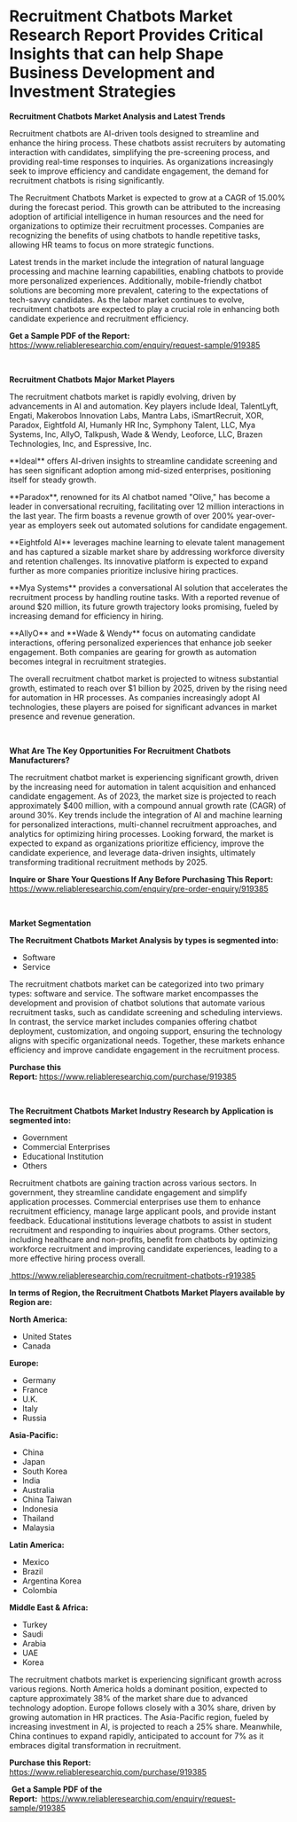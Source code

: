 <p><h1>Recruitment Chatbots Market Research Report Provides Critical Insights that can help Shape Business Development and Investment Strategies</h1></p><p><strong>Recruitment Chatbots Market Analysis and Latest Trends</strong></p>
<p><p>Recruitment chatbots are AI-driven tools designed to streamline and enhance the hiring process. These chatbots assist recruiters by automating interaction with candidates, simplifying the pre-screening process, and providing real-time responses to inquiries. As organizations increasingly seek to improve efficiency and candidate engagement, the demand for recruitment chatbots is rising significantly.</p><p>The Recruitment Chatbots Market is expected to grow at a CAGR of 15.00% during the forecast period. This growth can be attributed to the increasing adoption of artificial intelligence in human resources and the need for organizations to optimize their recruitment processes. Companies are recognizing the benefits of using chatbots to handle repetitive tasks, allowing HR teams to focus on more strategic functions.</p><p>Latest trends in the market include the integration of natural language processing and machine learning capabilities, enabling chatbots to provide more personalized experiences. Additionally, mobile-friendly chatbot solutions are becoming more prevalent, catering to the expectations of tech-savvy candidates. As the labor market continues to evolve, recruitment chatbots are expected to play a crucial role in enhancing both candidate experience and recruitment efficiency.</p></p>
<p><strong>Get a Sample PDF of the Report:&nbsp;</strong> <a href="https://www.reliableresearchiq.com/enquiry/request-sample/919385?utm_campaign=2890&utm_medium=2&utm_source=Github&utm_content=ia&utm_term=16042025&utm_id=recruitment-chatbots">https://www.reliableresearchiq.com/enquiry/request-sample/919385</a></p>
<p>&nbsp;</p>
<p><strong>Recruitment Chatbots Major Market Players</strong></p>
<p><p>The recruitment chatbots market is rapidly evolving, driven by advancements in AI and automation. Key players include Ideal, TalentLyft, Engati, Makerobos Innovation Labs, Mantra Labs, iSmartRecruit, XOR, Paradox, Eightfold AI, Humanly HR Inc, Symphony Talent, LLC, Mya Systems, Inc, AllyO, Talkpush, Wade & Wendy, Leoforce, LLC, Brazen Technologies, Inc, and Espressive, Inc.</p><p>**Ideal** offers AI-driven insights to streamline candidate screening and has seen significant adoption among mid-sized enterprises, positioning itself for steady growth.</p><p>**Paradox**, renowned for its AI chatbot named "Olive," has become a leader in conversational recruiting, facilitating over 12 million interactions in the last year. The firm boasts a revenue growth of over 200% year-over-year as employers seek out automated solutions for candidate engagement.</p><p>**Eightfold AI** leverages machine learning to elevate talent management and has captured a sizable market share by addressing workforce diversity and retention challenges. Its innovative platform is expected to expand further as more companies prioritize inclusive hiring practices.</p><p>**Mya Systems** provides a conversational AI solution that accelerates the recruitment process by handling routine tasks. With a reported revenue of around $20 million, its future growth trajectory looks promising, fueled by increasing demand for efficiency in hiring.</p><p>**AllyO** and **Wade & Wendy** focus on automating candidate interactions, offering personalized experiences that enhance job seeker engagement. Both companies are gearing for growth as automation becomes integral in recruitment strategies.</p><p>The overall recruitment chatbot market is projected to witness substantial growth, estimated to reach over $1 billion by 2025, driven by the rising need for automation in HR processes. As companies increasingly adopt AI technologies, these players are poised for significant advances in market presence and revenue generation.</p></p>
<p>&nbsp;</p>
<p><strong>What Are The Key Opportunities For Recruitment Chatbots Manufacturers?</strong></p>
<p><p>The recruitment chatbot market is experiencing significant growth, driven by the increasing need for automation in talent acquisition and enhanced candidate engagement. As of 2023, the market size is projected to reach approximately $400 million, with a compound annual growth rate (CAGR) of around 30%. Key trends include the integration of AI and machine learning for personalized interactions, multi-channel recruitment approaches, and analytics for optimizing hiring processes. Looking forward, the market is expected to expand as organizations prioritize efficiency, improve the candidate experience, and leverage data-driven insights, ultimately transforming traditional recruitment methods by 2025.</p></p>
<p><strong>Inquire or Share Your Questions If Any Before Purchasing This Report:</strong> <a href="https://www.reliableresearchiq.com/enquiry/pre-order-enquiry/919385?utm_campaign=2890&utm_medium=2&utm_source=Github&utm_content=ia&utm_term=16042025&utm_id=recruitment-chatbots">https://www.reliableresearchiq.com/enquiry/pre-order-enquiry/919385</a></p>
<p>&nbsp;</p>
<p><strong>Market Segmentation</strong></p>
<p><strong>The Recruitment Chatbots Market Analysis by types is segmented into:</strong></p>
<p><ul><li>Software</li><li>Service</li></ul></p>
<p><p>The recruitment chatbots market can be categorized into two primary types: software and service. The software market encompasses the development and provision of chatbot solutions that automate various recruitment tasks, such as candidate screening and scheduling interviews. In contrast, the service market includes companies offering chatbot deployment, customization, and ongoing support, ensuring the technology aligns with specific organizational needs. Together, these markets enhance efficiency and improve candidate engagement in the recruitment process.</p></p>
<p><strong>Purchase this Report:&nbsp;</strong><a href="https://www.reliableresearchiq.com/purchase/919385?utm_campaign=2890&utm_medium=2&utm_source=Github&utm_content=ia&utm_term=16042025&utm_id=recruitment-chatbots">https://www.reliableresearchiq.com/purchase/919385</a></p>
<p>&nbsp;</p>
<p><strong>The Recruitment Chatbots Market Industry Research by Application is segmented into:</strong></p>
<p><ul><li>Government</li><li>Commercial Enterprises</li><li>Educational Institution</li><li>Others</li></ul></p>
<p><p>Recruitment chatbots are gaining traction across various sectors. In government, they streamline candidate engagement and simplify application processes. Commercial enterprises use them to enhance recruitment efficiency, manage large applicant pools, and provide instant feedback. Educational institutions leverage chatbots to assist in student recruitment and responding to inquiries about programs. Other sectors, including healthcare and non-profits, benefit from chatbots by optimizing workforce recruitment and improving candidate experiences, leading to a more effective hiring process overall.</p></p>
<p><a href="https://www.reliableresearchiq.com/recruitment-chatbots-r919385?utm_campaign=2890&utm_medium=2&utm_source=Github&utm_content=ia&utm_term=16042025&utm_id=recruitment-chatbots">&nbsp;https://www.reliableresearchiq.com/recruitment-chatbots-r919385</a></p>
<p><strong>In terms of Region, the Recruitment Chatbots Market Players available by Region are:</strong></p>
<p>
    <p> <strong> North America: </strong>
        <ul>
            <li>United States</li>
            <li>Canada</li>
        </ul>
        </p> 
    <p> <strong> Europe: </strong>
        <ul>
            <li>Germany</li>
            <li>France</li>
            <li>U.K.</li>
            <li>Italy</li>
            <li>Russia</li>
        </ul>
        </p> 
    <p> <strong> Asia-Pacific: </strong>
        <ul>
            <li>China</li>
            <li>Japan</li>
            <li>South Korea</li>
            <li>India</li>
            <li>Australia</li>
            <li>China Taiwan</li>
            <li>Indonesia</li>
            <li>Thailand</li>
            <li>Malaysia</li>
        </ul>
        </p> 
    <p> <strong> Latin America: </strong>
        <ul>
            <li>Mexico</li>
            <li>Brazil</li>
            <li>Argentina Korea</li>
            <li>Colombia</li>
        </ul>
        </p> 
    <p> <strong> Middle East & Africa: </strong>
        <ul>
            <li>Turkey</li>
            <li>Saudi</li>
            <li>Arabia</li>
            <li>UAE</li>
            <li>Korea</li>
        </ul>
    </p>
    </p>
<p><p>The recruitment chatbots market is experiencing significant growth across various regions. North America holds a dominant position, expected to capture approximately 38% of the market share due to advanced technology adoption. Europe follows closely with a 30% share, driven by growing automation in HR practices. The Asia-Pacific region, fueled by increasing investment in AI, is projected to reach a 25% share. Meanwhile, China continues to expand rapidly, anticipated to account for 7% as it embraces digital transformation in recruitment.</p></p>
<p><strong>Purchase this Report: </strong><a href="https://www.reliableresearchiq.com/purchase/919385?utm_campaign=2890&utm_medium=2&utm_source=Github&utm_content=ia&utm_term=16042025&utm_id=recruitment-chatbots">https://www.reliableresearchiq.com/purchase/919385</a></p>
<p>&nbsp;<strong>Get a Sample PDF of the Report:&nbsp;&nbsp;</strong><a href="https://www.reliableresearchiq.com/enquiry/request-sample/919385?utm_campaign=2890&utm_medium=2&utm_source=Github&utm_content=ia&utm_term=16042025&utm_id=recruitment-chatbots">https://www.reliableresearchiq.com/enquiry/request-sample/919385</a></p>
<p><strong></strong></p>
<p><p></p><p></p><p></p></p>